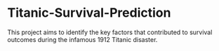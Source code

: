 # Titanic-Survival-Prediction
This project aims to identify the key factors that contributed to survival outcomes during the infamous 1912 Titanic disaster. 
